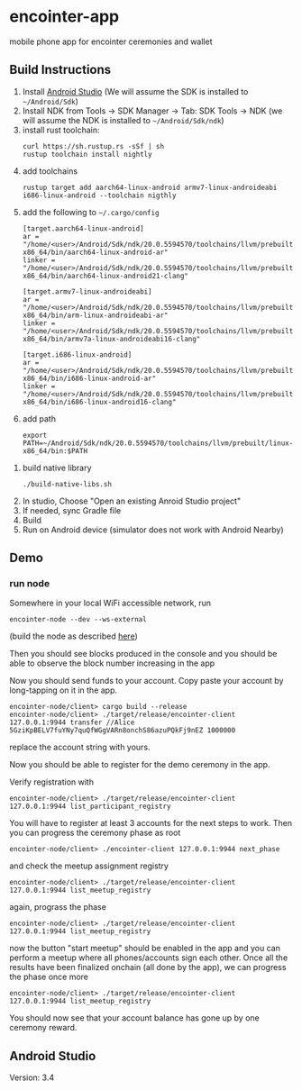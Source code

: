 # encointer-app
mobile phone app for encointer ceremonies and wallet

## Build Instructions
1. Install [Android Studio](https://developer.android.com/studio) (We will assume the SDK is installed to `~/Android/Sdk`)
1. Install NDK from Tools -> SDK Manager -> Tab: SDK Tools -> NDK (we will assume the NDK is installed to `~/Android/Sdk/ndk`)
1. install rust toolchain: 
   ```
   curl https://sh.rustup.rs -sSf | sh
   rustup toolchain install nightly
   ```
1. add toolchains
   ```
   rustup target add aarch64-linux-android armv7-linux-androideabi i686-linux-android --toolchain nigthly
   ```
1. add the following to `~/.cargo/config`
   ```
   [target.aarch64-linux-android]
   ar = "/home/<user>/Android/Sdk/ndk/20.0.5594570/toolchains/llvm/prebuilt/linux-x86_64/bin/aarch64-linux-android-ar"
   linker = "/home/<user>/Android/Sdk/ndk/20.0.5594570/toolchains/llvm/prebuilt/linux-x86_64/bin/aarch64-linux-android21-clang"
   
   [target.armv7-linux-androideabi]
   ar = "/home/<user>/Android/Sdk/ndk/20.0.5594570/toolchains/llvm/prebuilt/linux-x86_64/bin/arm-linux-androideabi-ar"
   linker = "/home/<user>/Android/Sdk/ndk/20.0.5594570/toolchains/llvm/prebuilt/linux-x86_64/bin/armv7a-linux-androideabi16-clang"
   
   [target.i686-linux-android]
   ar = "/home/<user>/Android/Sdk/ndk/20.0.5594570/toolchains/llvm/prebuilt/linux-x86_64/bin/i686-linux-android-ar"
   linker = "/home/<user>/Android/Sdk/ndk/20.0.5594570/toolchains/llvm/prebuilt/linux-x86_64/bin/i686-linux-android16-clang"
   ```
1. add path
   ```
   export PATH=~/Android/Sdk/ndk/20.0.5594570/toolchains/llvm/prebuilt/linux-x86_64/bin:$PATH
   ```
   
<!---   cd ~/Android/Sdk/ndk/20.0.5594570/toolchains/llvm/prebuilt/linux-x86_64/bin/
   ln -s i686-linux-android16-clang i686-linux-android-clang
   ln -s armv7a-linux-androideabi16-clang arm-linux-androideabi-clang
   ln -s aarch64-linux-android21-clang aarch64-linux-android-clang
   a. if you have trouble building in the next step because of missing gcc, you might find this additional workaround useful. (not sure if linking gcc to clang is legit, but there's no gcc in android anymore and the two are highly compatible)
      ln -s i686-linux-android16-clang i686-linux-android-gcc
      ln -s armv7a-linux-androideabi16-clang arm-linux-androideabi-gcc
      ln -s aarch64-linux-android21-clang aarch64-linux-android-gcc
--->

1. build native library
   ```
   ./build-native-libs.sh
   ```   
1. In studio, Choose "Open an existing Anroid Studio project"
1. If needed, sync Gradle file
1. Build
1. Run on Android device (simulator does not work with Android Nearby)


## Demo
### run node
Somewhere in your local WiFi accessible network, run

```
encointer-node --dev --ws-external
```
(build the node as described [here](https://github.com/encointer/encointer-node))

Then you should see blocks produced in the console and you should be able to observe the block number increasing in the app

Now you should send funds to your account. Copy paste your account by long-tapping on it in the app.
```
encointer-node/client> cargo build --release
encointer-node/client> ./target/release/encointer-client 127.0.0.1:9944 transfer //Alice 5GziKpBELV7fuYNy7quQfWGgVARn8onchS86azuPQkFj9nEZ 1000000
```
replace the account string with yours.

Now you should be able to register for the demo ceremony in the app.

Verify registration with 

```
encointer-node/client> ./target/release/encointer-client 127.0.0.1:9944 list_participant_registry
```

You will have to register at least 3 accounts for the next steps to work. Then you can progress the ceremony phase as root

```
encointer-node/client> ./encointer-client 127.0.0.1:9944 next_phase
```
and check the meetup assignment registry

```
encointer-node/client> ./target/release/encointer-client 127.0.0.1:9944 list_meetup_registry
```
again, prograss the phase

```
encointer-node/client> ./target/release/encointer-client 127.0.0.1:9944 list_meetup_registry
```

now the button "start meetup" should be enabled in the app and you can perform a meetup where all phones/accounts sign each other. Once all the results have been finalized onchain (all done by the app), we can progress the phase once more

```
encointer-node/client> ./target/release/encointer-client 127.0.0.1:9944 list_meetup_registry
```

You should now see that your account balance has gone up by one ceremony reward. 






## Android Studio
Version: 3.4
